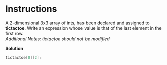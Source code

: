 # Instructions

A 2-dimensional 3x3 array of ints, has been declared and assigned to **tictactoe**. Write an expression whose value is that of the last element in the first row.  
*Additional Notes: tictactoe should not be modified*

**Solution**

```java
tictactoe[0][2];
```
